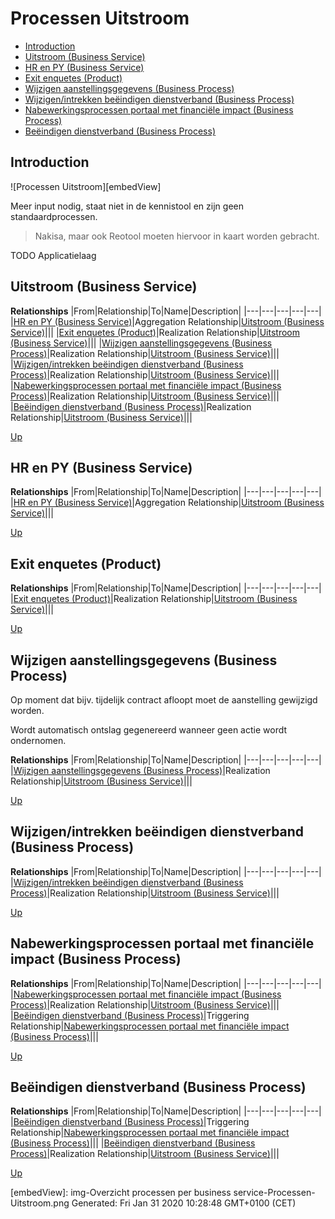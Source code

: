 # Processen Uitstroom

* [Introduction](#introduction)
* [Uitstroom (Business Service)](#uitstroom-(business-service))
* [HR en PY (Business Service)](#hr-en-py-(business-service))
* [Exit enquetes (Product)](#exit-enquetes-(product))
* [Wijzigen aanstellingsgegevens (Business Process)](#wijzigen-aanstellingsgegevens-(business-process))
* [Wijzigen/intrekken beëindigen dienstverband (Business Process)](#wijzigenintrekken-beëindigen-dienstverband-(business-process))
* [Nabewerkingsprocessen portaal met financiële impact (Business Process)](#nabewerkingsprocessen-portaal-met-financiële-impact-(business-process))
* [Beëindigen dienstverband (Business Process)](#beëindigen-dienstverband-(business-process))

## Introduction

![Processen Uitstroom][embedView]

Meer input nodig, staat niet in de kennistool en zijn geen standaardprocessen.
> Nakisa, maar ook Reotool moeten hiervoor in kaart worden gebracht.

TODO Applicatielaag

## Uitstroom (Business Service)

**Relationships**
|From|Relationship|To|Name|Description|
|---|---|---|---|---|
|[HR en PY (Business Service)](#hr-en-py-(business-service))|Aggregation Relationship|[Uitstroom (Business Service)](#uitstroom-(business-service))|||
|[Exit enquetes (Product)](#exit-enquetes-(product))|Realization Relationship|[Uitstroom (Business Service)](#uitstroom-(business-service))|||
|[Wijzigen aanstellingsgegevens (Business Process)](#wijzigen-aanstellingsgegevens-(business-process))|Realization Relationship|[Uitstroom (Business Service)](#uitstroom-(business-service))|||
|[Wijzigen/intrekken beëindigen dienstverband (Business Process)](#wijzigenintrekken-beëindigen-dienstverband-(business-process))|Realization Relationship|[Uitstroom (Business Service)](#uitstroom-(business-service))|||
|[Nabewerkingsprocessen portaal met financiële impact (Business Process)](#nabewerkingsprocessen-portaal-met-financiële-impact-(business-process))|Realization Relationship|[Uitstroom (Business Service)](#uitstroom-(business-service))|||
|[Beëindigen dienstverband (Business Process)](#beëindigen-dienstverband-(business-process))|Realization Relationship|[Uitstroom (Business Service)](#uitstroom-(business-service))|||

[Up](#processen-uitstroom)

## HR en PY (Business Service)

**Relationships**
|From|Relationship|To|Name|Description|
|---|---|---|---|---|
|[HR en PY (Business Service)](#hr-en-py-(business-service))|Aggregation Relationship|[Uitstroom (Business Service)](#uitstroom-(business-service))|||

[Up](#processen-uitstroom)

## Exit enquetes (Product)

**Relationships**
|From|Relationship|To|Name|Description|
|---|---|---|---|---|
|[Exit enquetes (Product)](#exit-enquetes-(product))|Realization Relationship|[Uitstroom (Business Service)](#uitstroom-(business-service))|||

[Up](#processen-uitstroom)

## Wijzigen aanstellingsgegevens (Business Process)

Op moment dat bijv. tijdelijk contract afloopt moet de aanstelling gewijzigd worden.

Wordt automatisch ontslag gegenereerd wanneer geen actie wordt ondernomen.

**Relationships**
|From|Relationship|To|Name|Description|
|---|---|---|---|---|
|[Wijzigen aanstellingsgegevens (Business Process)](#wijzigen-aanstellingsgegevens-(business-process))|Realization Relationship|[Uitstroom (Business Service)](#uitstroom-(business-service))|||

[Up](#processen-uitstroom)

## Wijzigen/intrekken beëindigen dienstverband (Business Process)

**Relationships**
|From|Relationship|To|Name|Description|
|---|---|---|---|---|
|[Wijzigen/intrekken beëindigen dienstverband (Business Process)](#wijzigenintrekken-beëindigen-dienstverband-(business-process))|Realization Relationship|[Uitstroom (Business Service)](#uitstroom-(business-service))|||

[Up](#processen-uitstroom)

## Nabewerkingsprocessen portaal met financiële impact (Business Process)

**Relationships**
|From|Relationship|To|Name|Description|
|---|---|---|---|---|
|[Nabewerkingsprocessen portaal met financiële impact (Business Process)](#nabewerkingsprocessen-portaal-met-financiële-impact-(business-process))|Realization Relationship|[Uitstroom (Business Service)](#uitstroom-(business-service))|||
|[Beëindigen dienstverband (Business Process)](#beëindigen-dienstverband-(business-process))|Triggering Relationship|[Nabewerkingsprocessen portaal met financiële impact (Business Process)](#nabewerkingsprocessen-portaal-met-financiële-impact-(business-process))|||

[Up](#processen-uitstroom)

## Beëindigen dienstverband (Business Process)

**Relationships**
|From|Relationship|To|Name|Description|
|---|---|---|---|---|
|[Beëindigen dienstverband (Business Process)](#beëindigen-dienstverband-(business-process))|Triggering Relationship|[Nabewerkingsprocessen portaal met financiële impact (Business Process)](#nabewerkingsprocessen-portaal-met-financiële-impact-(business-process))|||
|[Beëindigen dienstverband (Business Process)](#beëindigen-dienstverband-(business-process))|Realization Relationship|[Uitstroom (Business Service)](#uitstroom-(business-service))|||

[Up](#processen-uitstroom)

[embedView]: img-Overzicht processen per business service-Processen-Uitstroom.png
Generated: Fri Jan 31 2020 10:28:48 GMT+0100 (CET)
